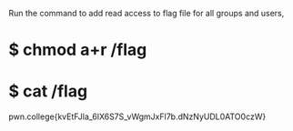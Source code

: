 Run the command to add read access to flag file for all groups and users,

# $ chmod a+r /flag
# $ cat /flag
pwn.college{kvEtFJla_6lX6S7S_vWgmJxFl7b.dNzNyUDL0ATO0czW} 
